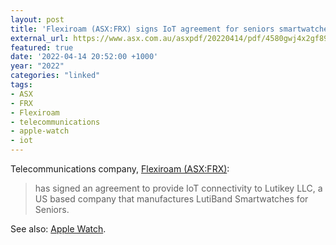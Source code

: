```yaml
---
layout: post
title: 'Flexiroam (ASX:FRX) signs IoT agreement for seniors smartwatches'
external_url: https://www.asx.com.au/asxpdf/20220414/pdf/4580gwj4x2gf89.pdf
featured: true
date: '2022-04-14 20:52:00 +1000'
year: "2022"
categories: "linked"
tags:
- ASX
- FRX
- Flexiroam
- telecommunications
- apple-watch
- iot
---
```


Telecommunications company, [Flexiroam (ASX:FRX)](https://www2.asx.com.au/markets/company/FRX):

> has signed an agreement to provide IoT connectivity to Lutikey LLC, a US based company that manufactures LutiBand Smartwatches for Seniors.

See also: [Apple Watch](https://www.lifewire.com/turn-apple-watch-into-a-panic-button-for-seniors-156676).
